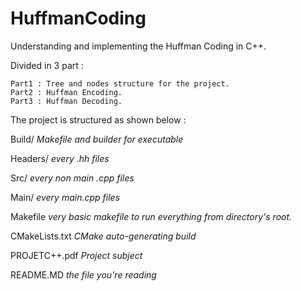 # HuffmanCoding
Understanding and implementing the Huffman Coding in C++.

Divided in 3 part :
    
    Part1 : Tree and nodes structure for the project.
    Part2 : Huffman Encoding.
    Part3 : Huffman Decoding.
    
The project is structured as shown below : 
  
Build/ *Makefile and builder for executable*

Headers/ *every .hh files*

Src/ *every non main .cpp files*

Main/ *every main.cpp files*

Makefile  *very basic makefile to run everything from directory's root.*

CMakeLists.txt  *CMake auto-generating build*

PROJETC++.pdf *Project subject*

README.MD *the file you're reading*
